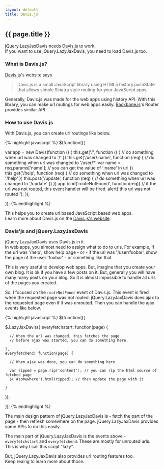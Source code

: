 ```yaml
---
layout: default
title: Davis.js
---
```


## {{ page.title }}

jQuery.LazyJaxDavis needs [Davis.js](http://davisjs.com/) to work.  
If you want to use jQuery.LazyJaxDavis, you need to load Davis.js too.

### What is Davis.js?

[Davis.js](http://davisjs.com/)'s website says

>Davis.js is a small JavaScript library using HTML5 history.pushState that allows simple Sinatra style routing for your JavaScript apps.

Generally, Davis.js was made for the web apps using history API. With this library, you can make url routings for web apps easily. [Backbone.js](http://documentcloud.github.com/backbone/)'s Router provides similar API.

### How to use Davis.js

With Davis.js, you can create url routings like below.

{% highlight javascript %}
$(function(){

  var app = new Davis(function () {
    this.get('/', function () {
      // do something when url was changed to '/'
    })
    this.get('/user/:name', function (req) {
      // do something when url was changed to '/user/*'
      var name = req.params['name']; // you can get the value of ':name' in url
    })
    this.get('/help', function (req) {
      // do something when url was changed to '/help'
    })
    this.post('/update', function (req) {
      // do something when url was changed to '/update'
    })
  })
  app.bind('routeNotFound', function(req){
    // if the url was not routed, this event handler will be fired.
    alert('this url was not routed!');
  });

});
{% endhighlight %}

This helps you to create url based JavaScript based web apps.  
Learn more about Davis.js on the [Davis.js's website](http://davisjs.com/).

### Davis'js and jQuery.LazyJaxDavis

jQuery.LazyJaxDavis uses Davis.js in it.  
In web apps, you almost need to assign what to do to urls. For example, if the url was '/help', show help page - or - if the url was '/user/foobar', show the page of the user 'foobar' - or something like that.

This is very useful to develop web apps. But, imagine that you create your own blog. It is ok if you have a few posts on it. But, generally you will have many many posts on your blog. So it is almost impossible to handle all urls of the pages you created.

So, I focused on the `routeNotFound` event of Davis.js. This event is fired when the requested page was not routed. jQuery.LazyJaxDavis does ajax to the requested page even if it was unrouted. Then you can handle the ajax events like below.


{% highlight javascript %}
$(function(){

  $.LazyJaxDavis({
    everyfetchstart: function(page) {

      // When the url was changed, this fetches the page
      // before ajax was started, you can do something here.

    },
    everyfetchend: function(page) {

      // When ajax was done, you can do something here

      var ripped = page.rip('content'); // you can rip the html source of fetched page
      $('#somewhere').html(ripped); // then update the page with it

    }
  });

});
{% endhighlight %}

The main design pattern of jQuery.LazyJaxDavis is - fetch the part of the page - then refresh somewhere on the page. jQuery.LazyJaxDavis provides some APIs to do this easily.

The main part of jQuery.LazyJaxDavis is the events above - `everyfetchstart` and `everyfetchend`. These are mostly for unrouted urls. This is why I call this script "lazy".

But, jQuery.LazyJaxDavis also provides url routing features too.  
Keep reaing to learn more about those.

